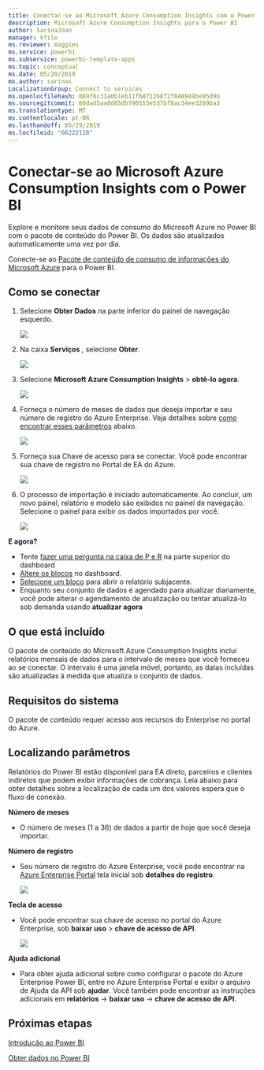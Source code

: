 ```yaml
---
title: Conectar-se ao Microsoft Azure Consumption Insights com o Power BI
description: Microsoft Azure Consumption Insights para o Power BI
author: SarinaJoan
manager: kfile
ms.reviewer: maggies
ms.service: powerbi
ms.subservice: powerbi-template-apps
ms.topic: conceptual
ms.date: 05/20/2019
ms.author: sarinas
LocalizationGroup: Connect to services
ms.openlocfilehash: 089f8c31a0b1eb11f6871268f2f848949be95d9b
ms.sourcegitcommit: 60dad5aa0d85db790553e537bf8ac34ee3289ba3
ms.translationtype: MT
ms.contentlocale: pt-BR
ms.lasthandoff: 05/29/2019
ms.locfileid: "66222118"
---
```

# <a name="connect-to-microsoft-azure-consumption-insights-with-power-bi"></a>Conectar-se ao Microsoft Azure Consumption Insights com o Power BI
Explore e monitore seus dados de consumo do Microsoft Azure no Power BI com o pacote de conteúdo do Power BI. Os dados são atualizados automaticamente uma vez por dia.

Conecte-se ao [Pacote de conteúdo de consumo de informações do Microsoft Azure](https://app.powerbi.com/getdata/services/azureconsumption) para o Power BI.

## <a name="how-to-connect"></a>Como se conectar
1. Selecione **Obter Dados** na parte inferior do painel de navegação esquerdo.
   
    ![](media/service-connect-to-azure-consumption-insights/getdata.png)
2. Na caixa **Serviços** , selecione **Obter**.
   
   ![](media/service-connect-to-azure-consumption-insights/services.png)
3. Selecione **Microsoft Azure Consumption Insights** \> **obtê-lo agora**. 
   
   ![](media/service-connect-to-azure-consumption-insights/mazureconsumption.png)
4. Forneça o número de meses de dados que deseja importar e seu número de registro do Azure Enterprise. Veja detalhes sobre [como encontrar esses parâmetros](#FindingParams) abaixo.
   
    ![](media/service-connect-to-azure-consumption-insights/azureconsumptionparams.png)
5. Forneça sua Chave de acesso para se conectar. Você pode encontrar sua chave de registro no Portal de EA do Azure. 
   
    ![](media/service-connect-to-azure-consumption-insights/msazureconsumptioncreds.png)
6. O processo de importação é iniciado automaticamente. Ao concluir, um novo painel, relatório e modelo são exibidos no painel de navegação. Selecione o painel para exibir os dados importados por você.
   
   ![](media/service-connect-to-azure-consumption-insights/msazureconsumptiondashboard.png)

**E agora?**

* Tente [fazer uma pergunta na caixa de P e R](consumer/end-user-q-and-a.md) na parte superior do dashboard
* [Altere os blocos](service-dashboard-edit-tile.md) no dashboard.
* [Selecione um bloco](consumer/end-user-tiles.md) para abrir o relatório subjacente.
* Enquanto seu conjunto de dados é agendado para atualizar diariamente, você pode alterar o agendamento de atualização ou tentar atualizá-lo sob demanda usando **atualizar agora**

## <a name="whats-included"></a>O que está incluído
O pacote de conteúdo do Microsoft Azure Consumption Insights inclui relatórios mensais de dados para o intervalo de meses que você forneceu ao se conectar. O intervalo é uma janela móvel, portanto, as datas incluídas são atualizadas à medida que atualiza o conjunto de dados.

## <a name="system-requirements"></a>Requisitos do sistema
O pacote de conteúdo requer acesso aos recursos do Enterprise no portal do Azure. 

<a name="FindingParams"></a>

## <a name="finding-parameters"></a>Localizando parâmetros
Relatórios do Power BI estão disponível para EA direto, parceiros e clientes indiretos que podem exibir informações de cobrança. Leia abaixo para obter detalhes sobre a localização de cada um dos valores espera que o fluxo de conexão.

**Número de meses**

* O número de meses (1 a 36) de dados a partir de hoje que você deseja importar.

**Número de registro**

* Seu número de registro do Azure Enterprise, você pode encontrar na [Azure Enterprise Portal](https://ea.azure.com/) tela inicial sob **detalhes do registro**.
  
    ![](media/service-connect-to-azure-consumption-insights/params2.png)

**Tecla de acesso**

* Você pode encontrar sua chave de acesso no portal do Azure Enterprise, sob **baixar uso** > **chave de acesso de API**.
  
    ![](media/service-connect-to-azure-consumption-insights/creds2.png)

**Ajuda adicional**

* Para obter ajuda adicional sobre como configurar o pacote do Azure Enterprise Power BI, entre no Azure Enterprise Portal e exibir o arquivo de Ajuda da API sob **ajudar**. Você também pode encontrar as instruções adicionais em **relatórios** -> **baixar uso** -> **chave de acesso de API**.

## <a name="next-steps"></a>Próximas etapas
[Introdução ao Power BI](service-get-started.md)

[Obter dados no Power BI](service-get-data.md)

